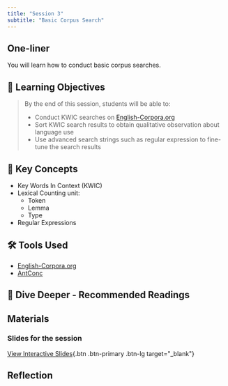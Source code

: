 ```yaml
---
title: "Session 3"
subtitle: "Basic Corpus Search"
---
```


## One-liner

You will learn how to conduct basic corpus searches.

## 🎯 Learning Objectives

> By the end of this session, students will be able to:
> 
> - Conduct KWIC searches on [English-Corpora.org](https://www.english-corpora.org/)
> - Sort KWIC search results to obtain qualitative observation about language use
> - Use advanced search strings such as regular expression to fine-tune the search results

## 🔑 Key Concepts

- Key Words In Context (KWIC)
- Lexical Counting unit: 
  - Token
  - Lemma 
  - Type
- Regular Expressions

## 🛠️ Tools Used 

- [English-Corpora.org](https://www.english-corpora.org/)
- [AntConc](https://www.laurenceanthony.net/software/antconc/)


## 🌊 Dive Deeper - Recommended Readings


## Materials

### Slides for the session

<div class="d-flex gap-2 mb-3">
  
[View Interactive Slides](../../slides/session-3.html){.btn .btn-primary .btn-lg target="_blank"} 

</div> 


## Reflection

<!-- 
<iframe src="session1-intro/slides/slides.html" width="100%" height="600px" frameborder="0"></iframe>

[View slides in fullscreen](session1-intro/slides/slides.html){target="_blank"} -->
